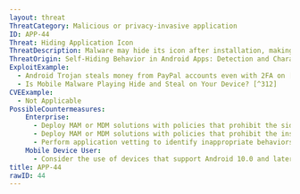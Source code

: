 ```yaml
---
layout: threat
ThreatCategory: Malicious or privacy-invasive application
ID: APP-44
Threat: Hiding Application Icon
ThreatDescription: Malware may hide its icon after installation, making detection by the user more difficult.
ThreatOrigin: Self-Hiding Behavior in Android Apps: Detection and Characterization [^310]
ExploitExample:
  - Android Trojan steals money from PayPal accounts even with 2FA on [^311]
  - Is Mobile Malware Playing Hide and Steal on Your Device? [^312]
CVEExample:
  - Not Applicable
PossibleCountermeasures:
    Enterprise:
      - Deploy MAM or MDM solutions with policies that prohibit the sideloading of apps, which may bypass security checks on the app.
      - Deploy MAM or MDM solutions with policies that prohibit the installation of apps from 3rd party (unofficial) app stores.
      - Perform application vetting to identify inappropriate behaviors by apps including permission requests made by the apps
    Mobile Device User:
      - Consider the use of devices that support Android 10.0 and later, in which getActivityList() was modified to limit the ability for apps to hide their launcher icons.
title: APP-44
rawID: 44
---
```

